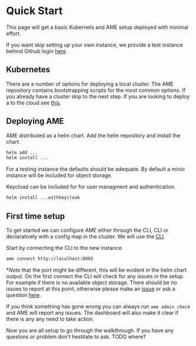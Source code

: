 # Quick Start

This page will get a basic Kubernets and AME setup deployed with minimal effort.

If you want skip setting up your own instance, we provide a test instance behind Github
login [here](todo).

## Kubernetes

There are a number of options for deploying a local cluster. The AME repository contains bootstrapping scripts
for the most common options. If you already have a cluster skip to the next step. If you are looking to deploy
a to the cloud see [this](todo).

## Deploying AME

AME distributed as a helm chart. Add the helm repository and install the chart. 

```sh
helm add ...
helm install ...
```
For a testing instance the defaults should be adequate. By default a minio instance will be included for object storage.

Keycload can be included for for user managment and authentication.

```sh
helm install ...withkeycloak
```

## First time setup

To get started we can configure AME either through the CLI, CLI or declaratively with a config map in the cluster. We will use the [CLI](todo).

Start by connecting the CLI to the new instance.

```sh
ame connect http://localhost:8003
```

**Note* that the port might be different, this will be evident in the helm chart output. On the first connect the CLI will check for any issues in the setup.
For example if there is no available object storage. There should be no issues to report at this point, otherwise please make an [issue](todo) or ask a question [here](todo).

If you think something has gone wrong you can always run `ame admin check` and AME will report any issues. The dashboard will also make it clear if there is any any need to take action.

Now you are all setup to go through the walkthrough. If you have any questons or problem don't hestitate to ask. TODO where?
